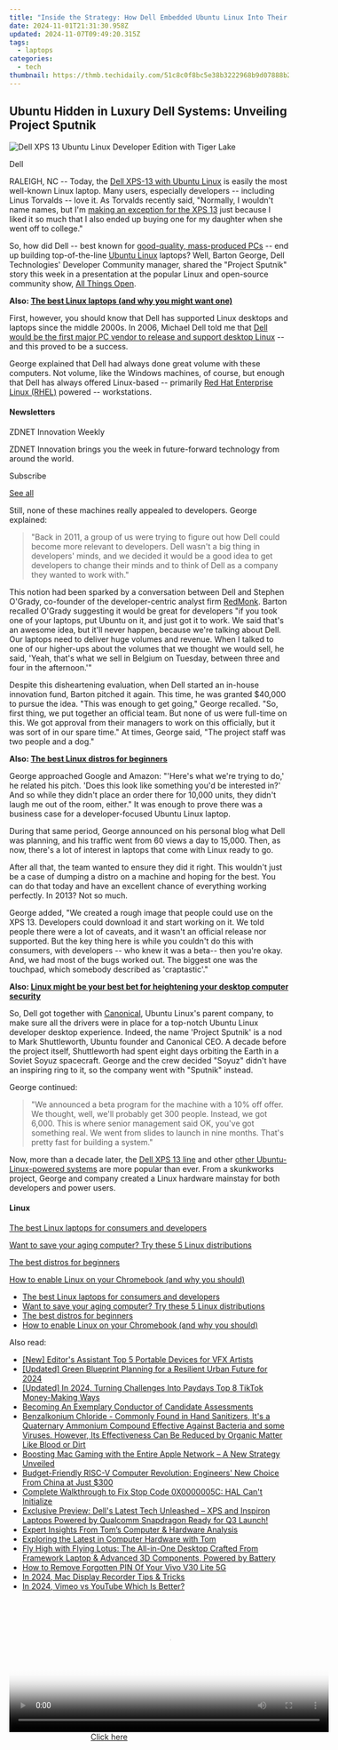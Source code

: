 ```yaml
---
title: "Inside the Strategy: How Dell Embedded Ubuntu Linux Into Their Elite Laptops (The Mystery Behind 'Project Sputnik')"
date: 2024-11-01T21:31:30.958Z
updated: 2024-11-07T09:49:20.315Z
tags:
  - laptops
categories:
  - tech
thumbnail: https://thmb.techidaily.com/51c8c0f8bc5e38b3222968b9d07888b2af3d71ae1414dd0e4e4eff08dd69bb83.jpg
---
```


## Ubuntu Hidden in Luxury Dell Systems: Unveiling Project Sputnik

![Dell XPS 13 Ubuntu Linux Developer Edition with Tiger Lake](https://www.zdnet.com/a/img/resize/bb3a97d31642bc40dcc8a5ef1fe448e134a4449f/2023/10/20/4c954432-791b-4a26-9671-6fdd35a4651a/dell-xps-13-plus.png?auto=webp&width=1280)

Dell

RALEIGH, NC -- Today, the [Dell XPS-13 with Ubuntu Linux](https://shop-links.co/link/?exclusive=1&publisher_slug=itechdaily19598&url=https%3A%2F%2Fwww.dell.com%2Fcommunity%2Fen%2Fconversations%2Fdeveloper-blog%2Fdell-xps-13-plus-developer-edition-with-ubuntu-2204-lts-pre-installed%2F647f9eb9f4ccf8a8de362ab9) is easily the most well-known Linux laptop. Many users, especially developers -- including Linus Torvalds -- love it. As Torvalds recently said, "Normally, I wouldn't name names, but I'm [making an exception for the XPS 13](https://www.zdnet.com/article/look-whats-inside-linus-torvalds-latest-linux-development-pc/) just because I liked it so much that I also ended up buying one for my daughter when she went off to college." 

So, how did Dell -- best known for [good-quality, mass-produced PCs](https://www.zdnet.com/article/best-laptop/) \-- end up building top-of-the-line [Ubuntu Linux](https://ubuntu.com/) laptops? Well, Barton George, Dell Technologies' Developer Community manager, shared the "Project Sputnik" story this week in a presentation at the popular Linux and open-source community show, [All Things Open](https://2023.allthingsopen.org/).

**Also: [The best Linux laptops (and why you might want one)](https://www.zdnet.com/article/best-linux-laptop/)**

First, however, you should know that Dell has supported Linux desktops and laptops since the middle 2000s. In 2006, Michael Dell told me that [Dell would be the first major PC vendor to release and support desktop Linux](https://practical-tech.com/2006/03/08/dell-opens-up-about-desktop-linux/) \-- and this proved to be a success. 

George explained that Dell had always done great volume with these computers. Not volume, like the Windows machines, of course, but enough that Dell has always offered Linux-based -- primarily [Red Hat Enterprise Linux (RHEL)](https://www.redhat.com/en/technologies/linux-platforms/enterprise-linux) powered -- workstations. 

#### Newsletters

ZDNET Innovation Weekly

ZDNET Innovation brings you the week in future-forward technology from around the world.

 Subscribe

[See all](https://www.zdnet.com/newsletters/)

Still, none of these machines really appealed to developers. George explained:

> "Back in 2011, a group of us were trying to figure out how Dell could become more relevant to developers. Dell wasn't a big thing in developers' minds, and we decided it would be a good idea to get developers to change their minds and to think of Dell as a company they wanted to work with." 

This notion had been sparked by a conversation between Dell and Stephen O'Grady, co-founder of the developer-centric analyst firm [RedMonk](https://redmonk.com/). Barton recalled O'Grady suggesting it would be great for developers "if you took one of your laptops, put Ubuntu on it, and just got it to work. We said that's an awesome idea, but it'll never happen, because we're talking about Dell. Our laptops need to deliver huge volumes and revenue. When I talked to one of our higher-ups about the volumes that we thought we would sell, he said, 'Yeah, that's what we sell in Belgium on Tuesday, between three and four in the afternoon.'" 

Despite this disheartening evaluation, when Dell started an in-house innovation fund, Barton pitched it again. This time, he was granted $40,000 to pursue the idea. "This was enough to get going," George recalled. "So, first thing, we put together an official team. But none of us were full-time on this. We got approval from their managers to work on this officially, but it was sort of in our spare time." At times, George said, "The project staff was two people and a dog."

**Also: [The best Linux distros for beginners](https://www.zdnet.com/article/best-linux-desktops-for-beginners/)**

George approached Google and Amazon: "'Here's what we're trying to do,' he related his pitch. 'Does this look like something you'd be interested in?' And so while they didn't place an order there for 10,000 units, they didn't laugh me out of the room, either." It was enough to prove there was a business case for a developer-focused Ubuntu Linux laptop. 

During that same period, George announced on his personal blog what Dell was planning, and his traffic went from 60 views a day to 15,000\. Then, as now, there's a lot of interest in laptops that come with Linux ready to go. 

After all that, the team wanted to ensure they did it right. This wouldn't just be a case of dumping a distro on a machine and hoping for the best. You can do that today and have an excellent chance of everything working perfectly. In 2013? Not so much. 

George added, "We created a rough image that people could use on the XPS 13\. Developers could download it and start working on it. We told people there were a lot of caveats, and it wasn't an official release nor supported. But the key thing here is while you couldn't do this with consumers, with developers -- who knew it was a beta-- then you're okay. And, we had most of the bugs worked out. The biggest one was the touchpad, which somebody described as 'craptastic'."

**Also: [Linux might be your best bet for heightening your desktop computer security](https://www.zdnet.com/article/linux-might-be-your-best-bet-for-heightening-your-desktop-computer-security/)**

So, Dell got together with [Canonical](https://canonical.com/), Ubuntu Linux's parent company, to make sure all the drivers were in place for a top-notch Ubuntu Linux developer desktop experience. Indeed, the name 'Project Sputnik' is a nod to Mark Shuttleworth, Ubuntu founder and Canonical CEO. A decade before the project itself, Shuttleworth had spent eight days orbiting the Earth in a Soviet Soyuz spacecraft. George and the crew decided "Soyuz" didn't have an inspiring ring to it, so the company went with "Sputnik" instead.

George continued:

> "We announced a beta program for the machine with a 10% off offer. We thought, well, we'll probably get 300 people. Instead, we got 6,000\. This is where senior management said OK, you've got something real. We went from slides to launch in nine months. That's pretty fast for building a system."

Now, more than a decade later, the [Dell XPS 13 line](https://shop-links.co/link/?exclusive=1&publisher_slug=itechdaily19598&url=https%3A%2F%2Fwww.anrdoezrs.net%2Flinks%2F9041660%2Ftype%2Fdlg%2Fsid%2Fzd-%255F%255FCOM%255FCLICK%255FID%255F%255F-dtp%2Fhttps%3A%2F%2Fwww.dell.com%2Fen-us%2Fshop%2Fdell-laptops%2Fxps-13-plus-developer-edition%2Fspd%2Fxps-13-9320-laptop%2Fusexcucto9320rpl01) and other [other Ubuntu-Linux-powered systems](https://shop-links.co/link/?exclusive=1&publisher_slug=itechdaily19598&url=https%3A%2F%2Fwww.dell.com%2Fen-us%2Fsearch%2Fubuntu) are more popular than ever. From a skunkworks project, George and company created a Linux hardware mainstay for both developers and power users.

#### Linux

[The best Linux laptops for consumers and developers](https://www.zdnet.com/article/best-linux-laptop/ "The best Linux laptops for consumers and developers")

[Want to save your aging computer? Try these 5 Linux distributions](https://www.zdnet.com/article/want-to-save-your-old-computer-try-these-5-linux-distributions/ "Want to save your aging computer? Try these 5 Linux distributions")

[The best distros for beginners](https://www.zdnet.com/article/best-linux-desktops-for-beginners/ "The best distros for beginners")

[How to enable Linux on your Chromebook (and why you should)](https://www.zdnet.com/article/how-to-enable-linux-on-your-chromebook-and-why-you-should/ "How to enable Linux on your Chromebook (and why you should)")

* [The best Linux laptops for consumers and developers](https://www.zdnet.com/article/best-linux-laptop/ "The best Linux laptops for consumers and developers")
* [Want to save your aging computer? Try these 5 Linux distributions](https://www.zdnet.com/article/want-to-save-your-old-computer-try-these-5-linux-distributions/ "Want to save your aging computer? Try these 5 Linux distributions")
* [The best distros for beginners](https://www.zdnet.com/article/best-linux-desktops-for-beginners/ "The best distros for beginners")
* [How to enable Linux on your Chromebook (and why you should)](https://www.zdnet.com/article/how-to-enable-linux-on-your-chromebook-and-why-you-should/ "How to enable Linux on your Chromebook (and why you should)")

<ins class="adsbygoogle"
     style="display:block"
     data-ad-format="autorelaxed"
     data-ad-client="ca-pub-7571918770474297"
     data-ad-slot="1223367746"></ins>

<ins class="adsbygoogle"
     style="display:block"
     data-ad-client="ca-pub-7571918770474297"
     data-ad-slot="8358498916"
     data-ad-format="auto"
     data-full-width-responsive="true"></ins>

<span class="atpl-alsoreadstyle">Also read:</span>
<div><ul>
<li><a href="https://youtube-docs.techidaily.com/ditors-assistant-top-5-portable-devices-for-vfx-artists/"><u>[New] Editor's Assistant Top 5 Portable Devices for VFX Artists</u></a></li>
<li><a href="https://eaxpv-info.techidaily.com/updated-green-blueprint-planning-for-a-resilient-urban-future-for-2024/"><u>[Updated] Green Blueprint Planning for a Resilient Urban Future for 2024</u></a></li>
<li><a href="https://tiktok-clips.techidaily.com/updated-in-2024-turning-challenges-into-paydays-top-8-tiktok-money-making-ways/"><u>[Updated] In 2024, Turning Challenges Into Paydays Top 8 TikTok Money-Making Ways</u></a></li>
<li><a href="https://extra-information.techidaily.com/becoming-an-exemplary-conductor-of-candidate-assessments/"><u>Becoming An Exemplary Conductor of Candidate Assessments</u></a></li>
<li><a href="https://hardware-reviews.techidaily.com/benzalkonium-chloride-commonly-found-in-hand-sanitizers-its-a-quaternary-ammonium-compound-effective-against-bacteria-and-some-viruses-however-its-effective34/"><u>Benzalkonium Chloride - Commonly Found in Hand Sanitizers, It's a Quaternary Ammonium Compound Effective Against Bacteria and some Viruses. However, Its Effectiveness Can Be Reduced by Organic Matter Like Blood or Dirt</u></a></li>
<li><a href="https://hardware-reviews.techidaily.com/boosting-mac-gaming-with-the-entire-apple-network-a-new-strategy-unveiled/"><u>Boosting Mac Gaming with the Entire Apple Network – A New Strategy Unveiled</u></a></li>
<li><a href="https://hardware-reviews.techidaily.com/budget-friendly-risc-v-computer-revolution-engineers-new-choice-from-china-at-just-300/"><u>Budget-Friendly RISC-V Computer Revolution: Engineers' New Choice From China at Just $300</u></a></li>
<li><a href="https://tech-recovery.techidaily.com/complete-walkthrough-to-fix-stop-code-0x0000005c-hal-cant-initialize/"><u>Complete Walkthrough to Fix Stop Code 0X0000005C: HAL Can't Initialize</u></a></li>
<li><a href="https://hardware-reviews.techidaily.com/exclusive-preview-dells-latest-tech-unleashed-xps-and-inspiron-laptops-powered-by-qualcomm-snapdragon-ready-for-q3-launch/"><u>Exclusive Preview: Dell's Latest Tech Unleashed – XPS and Inspiron Laptops Powered by Qualcomm Snapdragon Ready for Q3 Launch!</u></a></li>
<li><a href="https://hardware-reviews.techidaily.com/expert-insights-from-toms-computer-and-hardware-analysis/"><u>Expert Insights From Tom’s Computer & Hardware Analysis</u></a></li>
<li><a href="https://hardware-reviews.techidaily.com/exploring-the-latest-in-computer-hardware-with-tom/"><u>Exploring the Latest in Computer Hardware with Tom</u></a></li>
<li><a href="https://hardware-reviews.techidaily.com/fly-high-with-flying-lotus-the-all-in-one-desktop-crafted-from-framework-laptop-and-advanced-3d-components-powered-by-battery/"><u>Fly High with Flying Lotus: The All-in-One Desktop Crafted From Framework Laptop & Advanced 3D Components, Powered by Battery</u></a></li>
<li><a href="https://unlock-android.techidaily.com/how-to-remove-forgotten-pin-of-your-vivo-v30-lite-5g-by-drfone-android/"><u>How to Remove Forgotten PIN Of Your Vivo V30 Lite 5G</u></a></li>
<li><a href="https://screen-capture.techidaily.com/in-2024-mac-display-recorder-tips-and-tricks/"><u>In 2024, Mac Display Recorder Tips & Tricks</u></a></li>
<li><a href="https://facebook-video-share.techidaily.com/in-2024-vimeo-vs-youtube-which-is-better/"><u>In 2024, Vimeo vs YouTube Which Is Better?</u></a></li>
</ul></div>

<!-- affiliate ads begin -->
<span id="1982456">
					<video width="576" height="240" style="cursor:pointer"
           poster="//a.impactradius-go.com/display-clicktoplayimage/1982456.png"
           onclick="if(!this.playClicked){this.play();this.setAttribute('controls',true);this.playClicked=true;}">
	   <source src="//a.impactradius-go.com/display-ad/22993-1982456">
	   <img src="//a.impactradius-go.com/display-clicktoplayimage/1982456.png" style="border: none; height: 100%; width: 100%; object-fit: contain">
	</video>
	<div style="width:360px;text-align:center"><a href="javascript:window.open(decodeURIComponent('https%3A%2F%2Fhomestyler.sjv.io%2Fc%2F5597632%2F1982456%2F22993'), '_blank');void(0);">Click here</a></div>
</span>
<img height="0" width="0" src="https://imp.pxf.io/i/5597632/1982456/22993" style="position:absolute;visibility:hidden;" border="0" />
<!-- affiliate ads end -->

